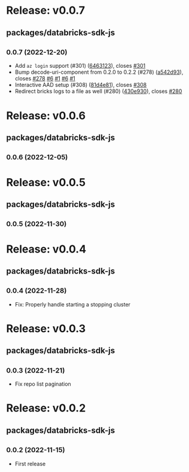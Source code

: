 # Release: v0.0.7

## packages/databricks-sdk-js

## <small>0.0.7 (2022-12-20)</small>

-   Add `az login` support (#301) ([6463123](https://github.com/databricks/databricks-vscode/commit/6463123)), closes [#301](https://github.com/databricks/databricks-vscode/issues/301)
-   Bump decode-uri-component from 0.2.0 to 0.2.2 (#278) ([a542d93](https://github.com/databricks/databricks-vscode/commit/a542d93)), closes [#278](https://github.com/databricks/databricks-vscode/issues/278) [#6](https://github.com/databricks/databricks-vscode/issues/6) [#1](https://github.com/databricks/databricks-vscode/issues/1) [#6](https://github.com/databricks/databricks-vscode/issues/6) [#1](https://github.com/databricks/databricks-vscode/issues/1)
-   Interactive AAD setup (#308) ([81d4e81](https://github.com/databricks/databricks-vscode/commit/81d4e81)), closes [#308](https://github.com/databricks/databricks-vscode/issues/308)
-   Redirect bricks logs to a file as well (#280) ([430e930](https://github.com/databricks/databricks-vscode/commit/430e930)), closes [#280](https://github.com/databricks/databricks-vscode/issues/280)

# Release: v0.0.6

## packages/databricks-sdk-js

## <small>0.0.6 (2022-12-05)</small>

# Release: v0.0.5

## packages/databricks-sdk-js

## <small>0.0.5 (2022-11-30)</small>

# Release: v0.0.4

## packages/databricks-sdk-js

## <small>0.0.4 (2022-11-28)</small>

-   Fix: Properly handle starting a stopping cluster

# Release: v0.0.3

## packages/databricks-sdk-js

## <small>0.0.3 (2022-11-21)</small>

-   Fix repo list pagination

# Release: v0.0.2

## packages/databricks-sdk-js

## <small>0.0.2 (2022-11-15)</small>

-   First release

